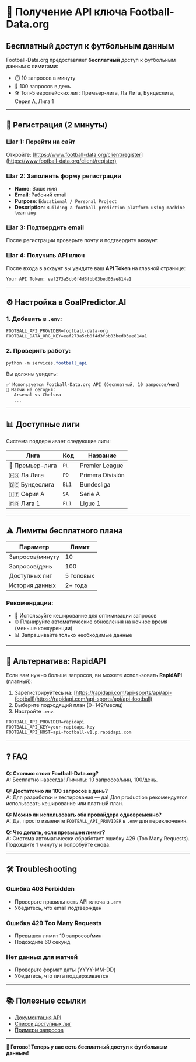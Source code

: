 # 🔑 Получение API ключа Football-Data.org

## Бесплатный доступ к футбольным данным

Football-Data.org предоставляет **бесплатный** доступ к футбольным данным с лимитами:
- ⏱️ 10 запросов в минуту
- 📅 100 запросов в день
- ⚽ Топ-5 европейских лиг: Премьер-лига, Ла Лига, Бундеслига, Серия A, Лига 1

---

## 🚀 Регистрация (2 минуты)

### Шаг 1: Перейти на сайт
Откройте: [https://www.football-data.org/client/register](https://www.football-data.org/client/register)

### Шаг 2: Заполнить форму регистрации
- **Name**: Ваше имя
- **Email**: Рабочий email
- **Purpose**: `Educational / Personal Project`
- **Description**: `Building a football prediction platform using machine learning`

### Шаг 3: Подтвердить email
После регистрации проверьте почту и подтвердите аккаунт.

### Шаг 4: Получить API ключ
После входа в аккаунт вы увидите ваш **API Token** на главной странице:

```
Your API Token: eaf273a5cb0f4d3fbb03bed03ae814a1
```

---

## ⚙️ Настройка в GoalPredictor.AI

### 1. Добавить в `.env`:

```env
FOOTBALL_API_PROVIDER=football-data-org
FOOTBALL_DATA_ORG_KEY=eaf273a5cb0f4d3fbb03bed03ae814a1
```

### 2. Проверить работу:

```powershell
python -m services.football_api
```

Вы должны увидеть:
```
✅ Используется Football-Data.org API (бесплатный, 10 запросов/мин)
📅 Матчи на сегодня:
   Arsenal vs Chelsea
   ...
```

---

## 📊 Доступные лиги

Система поддерживает следующие лиги:

| Лига | Код | Название |
|------|-----|----------|
| 🏴󠁧󠁢󠁥󠁮󠁧󠁿 Премьер-лига | `PL` | Premier League |
| 🇪🇸 Ла Лига | `PD` | Primera División |
| 🇩🇪 Бундеслига | `BL1` | Bundesliga |
| 🇮🇹 Серия A | `SA` | Serie A |
| 🇫🇷 Лига 1 | `FL1` | Ligue 1 |

---

## ⚠️ Лимиты бесплатного плана

| Параметр | Лимит |
|----------|-------|
| Запросов/минуту | 10 |
| Запросов/день | 100 |
| Доступных лиг | 5 топовых |
| История данных | 2+ года |

### Рекомендации:
- 🔄 Используйте кеширование для оптимизации запросов
- ⏰ Планируйте автоматические обновления на ночное время (меньше конкуренции)
- 📊 Запрашивайте только необходимые данные

---

## 🔄 Альтернатива: RapidAPI

Если вам нужно больше запросов, вы можете использовать **RapidAPI** (платный):

1. Зарегистрируйтесь на: [https://rapidapi.com/api-sports/api/api-football](https://rapidapi.com/api-sports/api/api-football)
2. Выберите подходящий план ($0-$149/месяц)
3. Настройте `.env`:

```env
FOOTBALL_API_PROVIDER=rapidapi
FOOTBALL_API_KEY=your-rapidapi-key
FOOTBALL_API_HOST=api-football-v1.p.rapidapi.com
```

---

## ❓ FAQ

**Q: Сколько стоит Football-Data.org?**  
A: Бесплатно навсегда! Лимиты: 10 запросов/мин, 100/день.

**Q: Достаточно ли 100 запросов в день?**  
A: Для разработки и тестирования — да! Для production рекомендуется использовать кеширование или платный план.

**Q: Можно ли использовать оба провайдера одновременно?**  
A: Да, просто измените `FOOTBALL_API_PROVIDER` в `.env` для переключения.

**Q: Что делать, если превышен лимит?**  
A: Система автоматически обработает ошибку 429 (Too Many Requests). Подождите 1 минуту и попробуйте снова.

---

## 🛠️ Troubleshooting

### Ошибка 403 Forbidden
- Проверьте правильность API ключа в `.env`
- Убедитесь, что email подтвержден

### Ошибка 429 Too Many Requests
- Превышен лимит 10 запросов/мин
- Подождите 60 секунд

### Нет данных для матчей
- Проверьте формат даты (YYYY-MM-DD)
- Убедитесь, что лига поддерживается

---

## 📚 Полезные ссылки

- [Документация API](https://www.football-data.org/documentation/quickstart)
- [Список доступных лиг](https://www.football-data.org/documentation/api)
- [Примеры запросов](https://www.football-data.org/documentation/examples)

---

**🎉 Готово! Теперь у вас есть бесплатный доступ к футбольным данным!**
